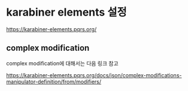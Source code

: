 # karabiner elements 설정

https://karabiner-elements.pqrs.org/

## complex modification

complex modification에 대해서는 다음 링크 참고

https://karabiner-elements.pqrs.org/docs/json/complex-modifications-manipulator-definition/from/modifiers/

